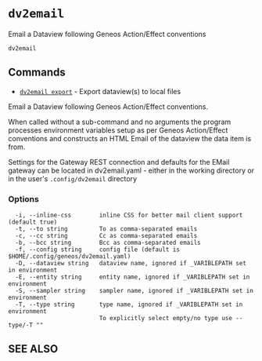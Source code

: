 # `dv2email`

Email a Dataview following Geneos Action/Effect conventions

```text
dv2email
```

## Commands

* [`dv2email export`](dv2email_export.md)	 - Export dataview(s) to local files

Email a Dataview following Geneos Action/Effect conventions.

When called without a sub-command and no arguments the program processes environment variables setup as per Geneos Action/Effect conventions and constructs an HTML Email of the dataview the data item is from.

Settings for the Gateway REST connection and defaults for the EMail gateway can be located in dv2email.yaml - either in the working directory or in the user's `.config/dv2email` directory

### Options

```text
  -i, --inline-css        inline CSS for better mail client support (default true)
  -t, --to string         To as comma-separated emails
  -c, --cc string         Cc as comma-separated emails
  -b, --bcc string        Bcc as comma-separated emails
  -f, --config string     config file (default is $HOME/.config/geneos/dv2email.yaml)
  -D, --dataview string   dataview name, ignored if _VARIBLEPATH set in environment
  -E, --entity string     entity name, ignored if _VARIBLEPATH set in environment
  -S, --sampler string    sampler name, ignored if _VARIBLEPATH set in environment
  -T, --type string       type name, ignored if _VARIBLEPATH set in environment
                          To explicitly select empty/no type use --type/-T ""
```

## SEE ALSO

